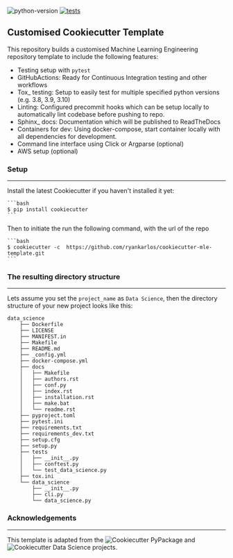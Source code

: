 
![python-version](https://img.shields.io/badge/Python-3.10-green)
[![tests](https://github.com/ryankarlos/cookiecutter-mle-template/actions/workflows/tests.yml/badge.svg?branch=master)](https://github.com/ryankarlos/cookiecutter-mle-template/actions)


## Customised Cookiecutter Template

This repository builds a customised Machine Learning Engineering repository
template to include the following features:

* Testing setup with ``pytest``
* GitHubActions: Ready for Continuous Integration testing and other workflows
* Tox_ testing: Setup to easily test for multiple specified python versions (e.g. 3.8, 3.9, 3.10)
* Linting: Configured precommit hooks which can be setup locally to automatically lint codebase before pushing to repo.
* Sphinx_ docs: Documentation which will be published to ReadTheDocs
* Containers for dev: Using docker-compose, start container locally with all dependencies for development.
* Command line interface using Click or Argparse (optional)
* AWS setup (optional)

### Setup
------------

 Install the latest Cookiecutter if you haven't installed it yet:

    ```bash
    $ pip install cookiecutter
    ```

Then to initiate the run the following command, with the url of the repo

    ```bash
    $ cookiecutter -c  https://github.com/ryankarlos/cookiecutter-mle-template.git
    ```

### The resulting directory structure
------------
Lets assume you set the `project_name` as  `Data Science`, then the
directory structure of your new project looks like this:

```
data_science
    ├── Dockerfile
    ├── LICENSE
    ├── MANIFEST.in
    ├── Makefile
    ├── README.md
    ├── _config.yml
    ├── docker-compose.yml
    ├── docs
    │   ├── Makefile
    │   ├── authors.rst
    │   ├── conf.py
    │   ├── index.rst
    │   ├── installation.rst
    │   ├── make.bat
    │   └── readme.rst
    ├── pyproject.toml
    ├── pytest.ini
    ├── requirements.txt
    ├── requirements_dev.txt
    ├── setup.cfg
    ├── setup.py
    ├── tests
    │   ├── __init__.py
    │   ├── conftest.py
    │   └── test_data_science.py
    ├── tox.ini
    └── data_science
        ├── __init__.py
        ├── cli.py
        └── data_science.py
```


### Acknowledgements
---

This template is adapted from the ![Cookiecutter PyPackage](https://github.com/audreyfeldroy/cookiecutter-pypackage)
and  ![Cookiecutter Data Science](https://github.com/drivendata/cookiecutter-data-science.git) projects.
